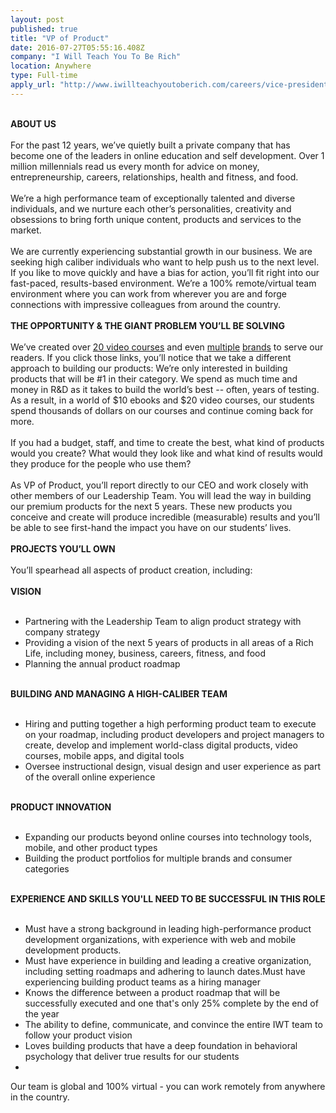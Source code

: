 ```yaml
---
layout: post
published: true
title: "VP of Product"
date: 2016-07-27T05:55:16.408Z
company: "I Will Teach You To Be Rich"
location: Anywhere
type: Full-time
apply_url: "http://www.iwillteachyoutoberich.com/careers/vice-president-product/"
---
```


<div class="paragraph_break"><br></div><div><strong>ABOUT US</strong></div><div class="paragraph_break"><br></div><div>For the past 12 years, we&#x2019;ve quietly built a private company that has become one of the leaders in online education and self development. Over 1 million millennials read us every month for advice on money, entrepreneurship, careers, relationships, health and fitness, and food.</div><div class="paragraph_break"><br></div><div>We&#x2019;re a high performance team of exceptionally talented and diverse individuals, and we nurture each other&#x2019;s personalities, creativity and obsessions to bring forth unique content, products and services to the market.</div><div class="paragraph_break"><br></div><div>We are currently experiencing substantial growth in our business. We are seeking high caliber individuals who want to help push us to the next level. If you like to move quickly and have a bias for action, you&#x2019;ll fit right into our fast-paced, results-based environment. We&#x2019;re a 100% remote/virtual team environment where you can work from wherever you are and forge connections with impressive colleagues from around the country.</div><div class="paragraph_break"><br></div><div><strong>THE OPPORTUNITY &amp; THE GIANT PROBLEM YOU&#x2019;LL BE SOLVING</strong></div><div class="paragraph_break"><br></div><div>We&#x2019;ve created over&#xA0;<a href="http://www.iwillteachyoutoberich.com/products">20 video courses</a>&#xA0;and even&#xA0;<a href="http://www.iwillteachyoutoberich.com/">multiple</a>&#xA0;<a href="http://growthlab.com/">brands</a>&#xA0;to serve our readers. If you click those links, you&#x2019;ll notice that we take a different approach to building our products: We&#x2019;re only interested in building products that will be #1 in their category. We spend as much time and money in R&amp;D as it takes to build the world&#x2019;s best -- often, years of testing. As a result, in a world of $10 ebooks and $20 video courses, our students spend thousands of dollars on our courses and continue coming back for more.</div><div class="paragraph_break"><br></div><div>If you had a budget, staff, and time to create the best, what kind of products would you create? What would they look like and what kind of results would they produce for the people who use them?</div><div class="paragraph_break"><br></div><div>As VP of Product, you&#x2019;ll report directly to our CEO and work closely with other members of our Leadership Team. You will lead the way in building our premium products for the next 5 years. These new products you conceive and create will produce incredible (measurable) results and you&#x2019;ll be able to see first-hand the impact you have on our students&#x2019; lives.</div><div class="paragraph_break"><br></div><div><strong>PROJECTS YOU&#x2019;LL OWN</strong></div><div class="paragraph_break"><br></div><div>You&#x2019;ll spearhead all aspects of product creation, including:</div><div class="paragraph_break"><br></div><div><strong>VISION</strong></div><div class="paragraph_break"><br></div><ul><li>Partnering with the Leadership Team to align product strategy with company strategy</li><li>Providing a vision of the next 5 years of products in all areas of a Rich Life, including money, business, careers, fitness, and food</li><li>Planning the annual product roadmap</li></ul><div class="paragraph_break"><br></div><div><strong>BUILDING AND MANAGING A HIGH-CALIBER TEAM</strong></div><div class="paragraph_break"><br></div><ul><li>Hiring and putting together a high performing product team to execute on your roadmap, including product developers and project managers to create, develop and implement world-class digital products, video courses, mobile apps, and digital tools</li><li>Oversee instructional design, visual design and user experience as part of the overall online experience</li></ul><div class="paragraph_break"><br></div><div><strong>PRODUCT INNOVATION</strong></div><div class="paragraph_break"><br></div><ul><li>Expanding our products beyond online courses into technology tools, mobile, and other product types</li><li>Building the product portfolios for multiple brands and consumer categories</li></ul><div class="paragraph_break"><br></div><div><strong>EXPERIENCE AND SKILLS YOU&apos;LL NEED TO BE SUCCESSFUL IN THIS ROLE</strong></div><div class="paragraph_break"><br></div><ul><li>Must have a strong background in leading high-performance product development organizations, with experience with web and mobile development products.</li><li>Must have experience in building and leading a creative organization, including setting roadmaps and adhering to launch dates.Must have experiencing building product teams as a hiring manager</li><li>Knows the difference between a product roadmap that will be successfully executed and one that&apos;s only 25% complete by the end of the year</li><li>The ability to define, communicate, and convince the entire IWT team to follow your product vision</li><li>Loves building products that have a deep foundation in behavioral psychology that deliver true results for our students</li><li></li></ul><div>Our team is global and 100% virtual - you can work remotely from anywhere in the country.</div><div class="paragraph_break"><br></div>